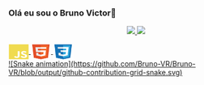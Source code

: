 ### Olá eu sou o Bruno Victor👋

<!--
**Bruno-VR/BRUNO-VR** is a ✨ _special_ ✨ repository because its `README.md` (this file) appears on your GitHub profile.-->



<div align="center">
  <a href="https://github.com/BRUNO-VR">
  <img height="180em" src="https://github-readme-stats.vercel.app/api?username=BRUNO-VR&show_icons=true&theme=tokyonight&include_all_commits=true&count_private=true"/>
  <img height="180em" src="https://github-readme-stats.vercel.app/api/top-langs/?username=BRUNO-VR&layout=compact&langs_count=7&theme=tokyonight"/>
</div>
  <div style="display: inline_block"><br>
  <img align="center" alt="BR-Js" height="30" width="40" src="https://raw.githubusercontent.com/devicons/devicon/master/icons/javascript/javascript-plain.svg">
  <img align="center" alt="BR-HTML" height="30" width="40" src="https://raw.githubusercontent.com/devicons/devicon/master/icons/html5/html5-original.svg">
  <img align="center" alt="BR-CSS" height="30" width="40" src="https://raw.githubusercontent.com/devicons/devicon/master/icons/css3/css3-original.svg">
</div>
    ![Snake animation](https://github.com/Bruno-VR/Bruno-VR/blob/output/github-contribution-grid-snake.svg)
